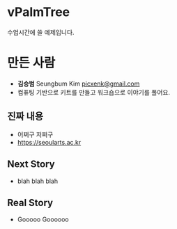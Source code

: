 # vPalmTree
수업시간에 쓸 예제입니다.

# 만든 사람
* **김승범** Seungbum Kim <picxenk@gmail.com>
* 컴퓨팅 기반으로 키트를 만들고 워크숍으로 이야기를 풀어요.

## 진짜 내용
* 어쩌구 저쩌구
* https://seoularts.ac.kr

## Next Story
* blah blah blah 

## Real Story
* Gooooo Goooooo